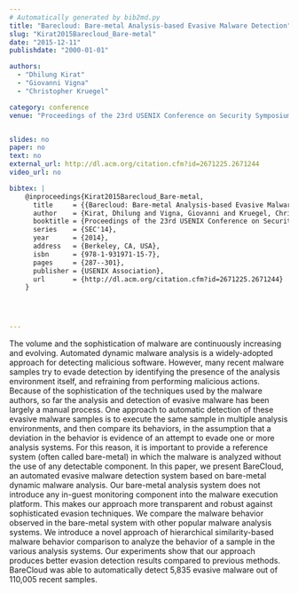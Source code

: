 ```yaml
---
# Automatically generated by bib2md.py
title: "Barecloud: Bare-metal Analysis-based Evasive Malware Detection"
slug: "Kirat2015Barecloud_Bare-metal"
date: "2015-12-11"
publishdate: "2000-01-01"

authors:
  - "Dhilung Kirat"
  - "Giovanni Vigna"
  - "Christopher Kruegel"

category: conference
venue: "Proceedings of the 23rd USENIX Conference on Security Symposium (SEC'14)"


slides: no
paper: no
text: no
external_url: http://dl.acm.org/citation.cfm?id=2671225.2671244
video_url: no

bibtex: |
    @inproceedings{Kirat2015Barecloud_Bare-metal,
      title     = {{Barecloud: Bare-metal Analysis-based Evasive Malware Detection}},
      author    = {Kirat, Dhilung and Vigna, Giovanni and Kruegel, Christopher},
      booktitle = {Proceedings of the 23rd USENIX Conference on Security Symposium},
      series    = {SEC'14},
      year      = {2014},
      address   = {Berkeley, CA, USA},
      isbn      = {978-1-931971-15-7},
      pages     = {287--301},
      publisher = {USENIX Association},
      url       = {http://dl.acm.org/citation.cfm?id=2671225.2671244}
    }




---
```


The volume and the sophistication of malware are continuously increasing and evolving. Automated dynamic malware analysis is a widely-adopted approach for detecting malicious software. However, many recent malware samples try to evade detection by identifying the presence of the analysis environment itself, and refraining from performing malicious actions. Because of the sophistication of the techniques used by the malware authors, so far the analysis and detection of evasive malware has been largely a manual process. One approach to automatic detection of these evasive malware samples is to execute the same sample in multiple analysis environments, and then compare its behaviors, in the assumption that a deviation in the behavior is evidence of an attempt to evade one or more analysis systems. For this reason, it is important to provide a reference system (often called bare-metal) in which the malware is analyzed without the use of any detectable component. In this paper, we present BareCloud, an automated evasive malware detection system based on bare-metal dynamic malware analysis. Our bare-metal analysis system does not introduce any in-guest monitoring component into the malware execution platform. This makes our approach more transparent and robust against sophisticated evasion techniques. We compare the malware behavior observed in the bare-metal system with other popular malware analysis systems. We introduce a novel approach of hierarchical similarity-based malware behavior comparison to analyze the behavior of a sample in the various analysis systems. Our experiments show that our approach produces better evasion detection results compared to previous methods. BareCloud was able to automatically detect 5,835 evasive malware out of 110,005 recent samples.